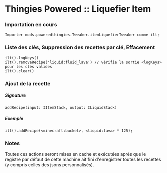 # Thingies Powered :: Liquefier Item

### Importation en cours

```zenscript
Importer mods.poweredthingies.Tweaker.itemLiquefierTweaker comme ilt;
```

### Liste des clés, Suppression des recettes par clé, Effacement

```zenscript
ilt().logKeys()
ilt().removeRecipe('liquid:fluid_lava') // vérifie la sortie <logKeys> pour les clés valides
ilt().clear()
```

### Ajout de la recette

##### Signature

```zenscript
addRecipe(input: IItemStack, output: ILiquidStack)
```

##### Exemple

```zenscript
ilt().addRecipe(<minecraft:bucket>, <liquid:lava> * 125);
```

### Notes

Toutes ces actions seront mises en cache et exécutées après que le registre par défaut de cette machine ait fini d'enregistrer toutes les recettes (y compris celles des jsons personnalisés).